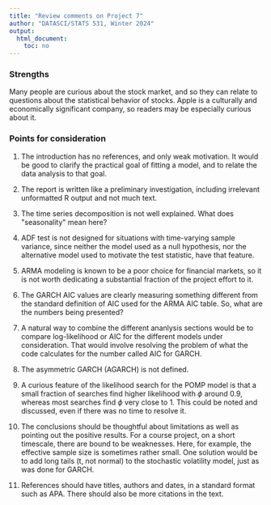 ```yaml
---
title: "Review comments on Project 7"
author: "DATASCI/STATS 531, Winter 2024"
output:
  html_document:
    toc: no
---
```


### Strengths

Many people are curious about the stock market, and so they can relate to questions about the statistical behavior of stocks. Apple is a culturally and economically significant company, so readers may be especially curious about it.

### Points for consideration

1. The introduction has no references, and only weak motivation. It would be good to clarify the practical goal of fitting a model, and to relate the data analysis to that goal.

1. The report is written like a preliminary investigation, including irrelevant unformatted R output and not much text.

1. The time series decomposition is not well explained. What does "seasonality" mean here?

1. ADF test is not designed for situations with time-varying sample variance, since neither the model used as a null hypothesis, nor the alternative model used to motivate the test statistic, have that feature.

1. ARMA modeling is known to be a poor choice for financial markets, so it is not worth dedicating a substantial fraction of the project effort to it.

1. The GARCH AIC values are clearly measuring something different from the standard definition of AIC used for the ARMA AIC table. So, what are the numbers being presented?

1. A natural way to combine the different ananlysis sections would be to compare log-likelihood or AIC for the different models under consideration. That would involve resolving the problem of what the code calculates for the number called AIC for GARCH.

1. The asymmetric GARCH (AGARCH) is not defined.

1. A curious feature of the likelihood search for the POMP model is that a small fraction of searches find higher likelihood with $\phi$ around 0.9, whereas most searches find $\phi$ very close to 1. This could be noted and discussed, even if there was no time to resolve it.

1. The conclusions should be thoughtful about limitations as well as pointing out the positive results. For a course project, on a short timescale, there are bound to be weaknesses. Here, for example, the effective sample size is sometimes rather small. One solution would be to add long tails (t, not normal) to the stochastic volatility model, just as was done for GARCH.

1. References should have titles, authors and dates, in a standard format such as APA. There should also be more citations in the text.

